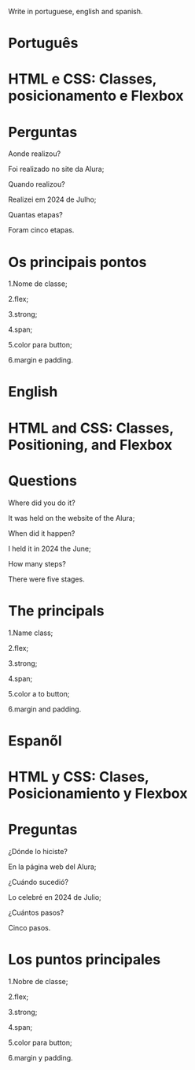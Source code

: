 Write in portuguese, english and spanish.

# Português

# HTML e CSS: Classes, posicionamento e Flexbox

# Perguntas

Aonde realizou?

Foi realizado no site da Alura;

Quando realizou?

Realizei em 2024 de Julho;

Quantas etapas?

Foram cinco etapas.

# Os principais pontos

1.Nome de classe;

2.flex;

3.strong;

4.span;

5.color para button;

6.margin e padding.

# English

# HTML and CSS: Classes, Positioning, and Flexbox

# Questions

Where did you do it?

It was held on the website of the Alura;

When did it happen?

I held it in 2024 the June;

How many steps?

There were five stages.

# The principals

1.Name class;

2.flex;

3.strong;

4.span;

5.color a to button;

6.margin and padding.

# Espanõl

# HTML y CSS: Clases, Posicionamiento y Flexbox

# Preguntas

¿Dónde lo hiciste?

En la página web del Alura;

¿Cuándo sucedió?

Lo celebré en 2024 de Julio;

¿Cuántos pasos?

Cinco pasos.

# Los puntos principales

1.Nobre de classe;

2.flex;

3.strong;

4.span;

5.color para button;

6.margin y padding.
